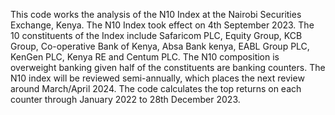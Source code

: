 This code works the analysis of the N10 Index at the Nairobi Securities Exchange, Kenya. The N10 Index took effect on 4th September 2023.
The 10 constituents of the Index include Safaricom PLC, Equity Group, KCB Group, Co-operative Bank of Kenya, Absa Bank kenya, EABL Group PLC, KenGen PLC, Kenya RE and Centum PLC.
The N10 composition is overweight banking given half of the constituents are banking counters.
The N10 index will be reviewed semi-annually, which places the next review around March/April 2024.
The code calculates the top returns on each counter through January 2022 to 28th December 2023.
